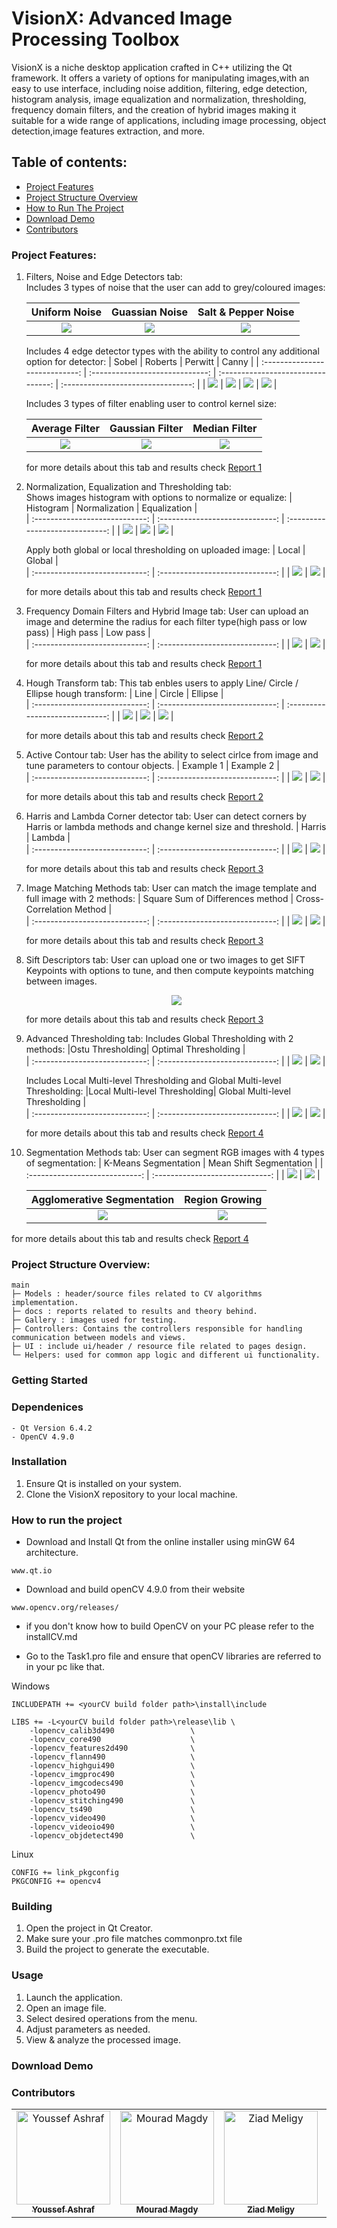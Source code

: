 # VisionX: Advanced Image Processing Toolbox

VisionX is a niche desktop application crafted in C++ utilizing the Qt framework. It offers a variety of options for manipulating images,with an easy to use interface, including noise addition, filtering, edge detection, histogram analysis, image equalization and normalization, thresholding, frequency domain filters, and the creation of hybrid images making it suitable for a wide range of applications, including image processing, object detection,image features extraction, and more.

## Table of contents:

- [Project Features](#project-features)
- [Project Structure Overview](#project-structure-overview)
- [How to Run The Project](#how-to-run-the-project)
- [Download Demo](#download-demo)
- [Contributors](#contributors)

### Project Features:

1. Filters, Noise and Edge Detectors tab:<br />
   Includes 3 types of noise that the user can add to grey/coloured images:

   |         Uniform Noise          |         Guassian Noise          |        Salt & Pepper Noise         |
   | :----------------------------: | :-----------------------------: | :--------------------------------: |
   | ![](Results/uniform-noise.jpg) | ![](Results/guassian-noise.jpg) | ![](Results/salt-pepper-noise.jpg) |

   Includes 4 edge detector types with the ability to control any additional option for detector:
   | Sobel | Roberts | Perwitt | Canny |
   | :----------------------------: | :-----------------------------: | :--------------------------------: | :--------------------------------: |
   | ![](Results/sobel-detector.jpg) | ![](Results/roberts-detector.jpg) | ![](Results/perwitt-detector.jpg) | ![](Results/canny-detector.jpg) |

   Includes 3 types of filter enabling user to control kernel size:

   |         Average Filter          |         Gaussian Filter          |         Median Filter          |
   | :-----------------------------: | :------------------------------: | :----------------------------: |
   | ![](Results/average-filter.jpg) | ![](Results/guassian-filter.jpg) | ![](Results/median-filter.jpg) |

   for more details about this tab and results check [Report 1](docs/Computer%20Vision%20Task%201%20Report%20%20.pdf)

2. Normalization, Equalization and Thresholding tab:<br />
   Shows images histogram with options to normalize or equalize:
   | Histogram | Normalization | Equalization |  
   | :----------------------------: | :-----------------------------: | :-----------------------------: |
   | ![](Results/histogram.png) | ![](Results/normalization.png) | ![](Results/equalizer.png) |

   Apply both global or local thresholding on uploaded image:
   | Local | Global |  
   | :----------------------------: | :-----------------------------: |
   | ![](Results/local-thresh.png) | ![](Results/global-thresh.png) |

   for more details about this tab and results check [Report 1](docs/Computer%20Vision%20Task%201%20Report%20%20.pdf)

3. Frequency Domain Filters and Hybrid Image tab:
   User can upload an image and determine the radius for each filter type(high pass or low pass)
   | High pass | Low pass |  
   | :----------------------------: | :-----------------------------: |
   | ![](Results/high-pass.png) | ![](Results/low-pass.png) |

   for more details about this tab and results check [Report 1](docs/Computer%20Vision%20Task%201%20Report%20%20.pdf)

4. Hough Transform tab:
   This tab enbles users to apply Line/ Circle / Ellipse hough transform:
   | Line | Circle | Ellipse |  
   | :----------------------------: | :-----------------------------: | :-----------------------------: |
   | ![](Results/hough-line.png) | ![](Results/hough-circle.png) | ![](Results/hough-ellipse.png) |

   for more details about this tab and results check [Report 2](docs/Computer%20Vision%20Task%202%20Report%20%20.pdf)

5. Active Contour tab:
   User has the ability to select cirlce from image and tune parameters to contour objects.
   | Example 1 | Example 2 |  
   | :----------------------------: | :-----------------------------: |
   | ![](Results/active-contour.png) | ![](Results/active-contour-2.png) |

   for more details about this tab and results check [Report 2](docs/Computer%20Vision%20Task%202%20Report%20%20.pdf)

6. Harris and Lambda Corner detector tab:
   User can detect corners by Harris or lambda methods and change kernel size and threshold.
   | Harris | Lambda |  
   | :----------------------------: | :-----------------------------: |
   | ![](Results/harris.png) | ![](Results/lambda.png) |

   for more details about this tab and results check [Report 3](docs/Computer%20Vision%20Task%203%20Report%20%20.pdf)

7. Image Matching Methods tab:
   User can match the image template and full image with 2 methods:
   | Square Sum of Differences method | Cross-Correlation Method |  
   | :----------------------------: | :-----------------------------: |
   | ![](Results/match-ssd.png) | ![](Results/match-ncc.png) |

   for more details about this tab and results check [Report 3](docs/Computer%20Vision%20Task%203%20Report%20%20.pdf)

8. Sift Descriptors tab:
   User can upload one or two images to get SIFT Keypoints with options to tune, and then compute keypoints matching between images.
   <p align="center">
     <img src="Results/sift-match.png" />
   </p>

   for more details about this tab and results check [Report 3](docs/Computer%20Vision%20Task%203%20Report%20%20.pdf)

9. Advanced Thresholding tab:
   Includes Global Thresholding with 2 methods:
   |Ostu Thresholding| Optimal Thresholding |  
   | :----------------------------: | :-----------------------------: |
   | ![](Results/ostu-thresh.png) | ![](Results/optimal-thres.png) |

   Includes Local Multi-level Thresholding and Global Multi-level Thresholding:
   |Local Multi-level Thresholding| Global Multi-level Thresholding |  
   | :----------------------------: | :-----------------------------: |
   | ![](Results/local-thresh-2.png) | ![](Results/multi-thresh.png) |

   for more details about this tab and results check [Report 4](docs/Computer%20Vision%20Task%204%20Report%20%20.pdf)

10. Segmentation Methods tab:
    User can segment RGB images with 4 types of segmentation:
    | K-Means Segmentation | Mean Shift Segmentation |
    | :----------------------------: | :-----------------------------: |
    | ![](Results/k-means.png) | ![](Results/mean-shift.png) |

    | Agglomerative Segmentation |         Region Growing          |
    | :------------------------: | :-----------------------------: |
    |  ![](Results/agg-seg.png)  | ![](Results/region-growing.png) |

for more details about this tab and results check [Report 4](docs/Computer%20Vision%20Task%204%20Report%20%20.pdf)

### Project Structure Overview:

```
main
├─ Models : header/source files related to CV algorithms implementation.
├─ docs : reports related to results and theory behind.
├─ Gallery : images used for testing.
├─ Controllers: Contains the controllers responsible for handling communication between models and views.
├─ UI : include ui/header / resource file related to pages design.
└─ Helpers: used for common app logic and different ui functionality.
```

### Getting Started

### Dependenices

    - Qt Version 6.4.2
    - OpenCV 4.9.0

### Installation

1. Ensure Qt is installed on your system.
2. Clone the VisionX repository to your local machine.

### How to run the project

- Download and Install Qt from the online installer using minGW 64 architecture.

```
www.qt.io
```

- Download and build openCV 4.9.0 from their website

```
www.opencv.org/releases/
```

- if you don't know how to build OpenCV on your PC please refer to the installCV.md

- Go to the Task1.pro file and ensure that openCV libraries are referred to in your pc like that.

Windows

```
INCLUDEPATH += <yourCV build folder path>\install\include

LIBS += -L<yourCV build folder path>\release\lib \
    -lopencv_calib3d490                 \
    -lopencv_core490                    \
    -lopencv_features2d490              \
    -lopencv_flann490                   \
    -lopencv_highgui490                 \
    -lopencv_imgproc490                 \
    -lopencv_imgcodecs490               \
    -lopencv_photo490                   \
    -lopencv_stitching490               \
    -lopencv_ts490                      \
    -lopencv_video490                   \
    -lopencv_videoio490                 \
    -lopencv_objdetect490               \
```

Linux

```
CONFIG += link_pkgconfig
PKGCONFIG += opencv4
```

### Building

1. Open the project in Qt Creator.
2. Make sure your .pro file matches commonpro.txt file
3. Build the project to generate the executable.

### Usage

1. Launch the application.
2. Open an image file.
3. Select desired operations from the menu.
4. Adjust parameters as needed.
5. View & analyze the processed image.

### Download Demo

### Contributors

<table>
  <tr>
    <td align="center">
    <a href="https://github.com/Youssef-Ashraf71" target="_black">
    <img src="https://avatars.githubusercontent.com/u/83988379?v=4" width="150px;" alt="Youssef Ashraf"/>
    <br />
    <sub><b>Youssef Ashraf</b></sub></a>
    </td>
    <td align="center">
    <a href="https://github.com/mouradmagdy" target="_black">
    <img src="https://avatars.githubusercontent.com/u/89527761?v=4" width="150px;" alt="Mourad Magdy"/>
    <br />
    <sub><b>Mourad Magdy</b></sub></a>
    <td align="center">
    <a href="https://github.com/ZiadMeligy" target="_black">
    <img src="https://avatars.githubusercontent.com/u/89343979?v=4" width="150px;" alt="Ziad Meligy"/>
    <br />
    <sub><b>Ziad Meligy</b></sub></a>
    </td>
    </td>
    <td align="center">
    <a href="https://github.com/Maskuerade" target="_black">
    <img src="https://avatars.githubusercontent.com/u/106713214?v=4" width="150px;" alt="Mariam Ahmed"/>
    <br />
    <sub><b>Mariam Ahmed</b></sub></a>
    </td>
        <td align="center">
    <a href="https://github.com/abduelrahmanemad" target="_black">
    <img src="https://avatars.githubusercontent.com/u/104274128?v=4" width="150px;" alt="Abdulrahman Emad"/>
    <br />
    <sub><b>Abdulrahman Emad</b></sub></a>
    </td>
      </tr>
 </table>
